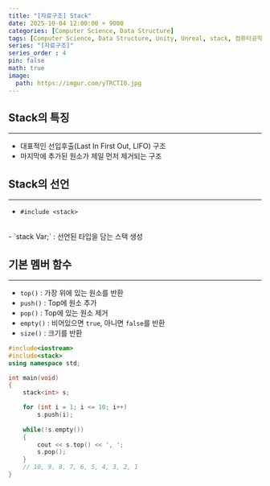 ```yaml
---
title: "[자료구조] Stack"
date: 2025-10-04 12:00:00 + 9000
categories: [Computer Science, Data Structure]
tags: [Computer Science, Data Structure, Unity, Unreal, stack, 컴퓨터공학, 자료구조, 유니티, 스택]
series: "[자료구조]"
series_order : 4
pin: false
math: true
image:
  path: https://imgur.com/yTRCTI0.jpg
---
```


## Stack의 특징

---

- 대표적인 선입후출(Last In First Out, LIFO) 구조
- 마지막에 추가된 원소가 제일 먼저 제거되는 구조

## Stack의 선언

---

- `#include <stack>`
<br>
- `stack<Type> Var;` : 선언된 타입을 담는 스택 생성

## 기본 멤버 함수

---

- `top()` : 가장 위에 있는 원소를 반환
- `push()` : Top에 원소 추가
- `pop()` : Top에 있는 원소 제거
- `empty()` : 비어있으면 `true`, 아니면 `false`를 반환
- `size()` : 크기를 반환

```cpp
#include<iostream>
#include<stack>
using namespace std;

int main(void) 
{
    stack<int> s;

    for (int i = 1; i <= 10; i++)
        s.push(i);
        
    while(!s.empty())
    {
        cout << s.top() << ', ';
        s.pop();
    }
    // 10, 9, 8, 7, 6, 5, 4, 3, 2, 1
}
```
